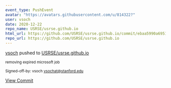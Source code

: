 ```yaml
---
event_type: PushEvent
avatar: "https://avatars.githubusercontent.com/u/814322?"
user: vsoch
date: 2020-12-22
repo_name: USRSE/usrse.github.io
html_url: https://github.com/USRSE/usrse.github.io/commit/ebaa5990a6951b3dacf1a23f68c1a9b3a7a2819e
repo_url: https://github.com/USRSE/usrse.github.io
---
```


<a href='https://github.com/vsoch' target='_blank'>vsoch</a> pushed to <a href='https://github.com/USRSE/usrse.github.io' target='_blank'>USRSE/usrse.github.io</a>

<small>removing expired microsoft job

Signed-off-by: vsoch <vsochat@stanford.edu></small>

<a href='https://github.com/USRSE/usrse.github.io/commit/ebaa5990a6951b3dacf1a23f68c1a9b3a7a2819e' target='_blank'>View Commit</a>